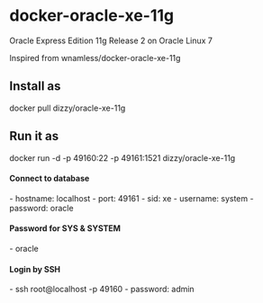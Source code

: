 # docker-oracle-xe-11g
Oracle Express Edition 11g Release 2 on Oracle Linux 7

Inspired from wnamless/docker-oracle-xe-11g

<h2>Install as</h2>
docker pull dizzy/oracle-xe-11g

<h2>Run it as</h2>
docker run -d -p 49160:22 -p 49161:1521 dizzy/oracle-xe-11g

<h4>Connect to database</h4>
- hostname: localhost
- port: 49161
- sid: xe
- username: system
- password: oracle

<h4>Password for SYS & SYSTEM</h4>
- oracle

<h4>Login by SSH</h4>
- ssh root@localhost -p 49160
- password: admin





